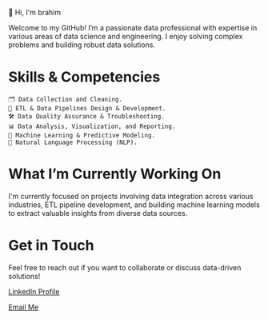 👋 Hi, I'm brahim

Welcome to my GitHub! I’m a passionate data professional with expertise in various areas of data science and engineering. I enjoy solving complex problems and building robust data solutions.

# Skills & Competencies

    🗂️ Data Collection and Cleaning.
    🔄 ETL & Data Pipelines Design & Development.
    🛠️ Data Quality Assurance & Troubleshooting.
    📊 Data Analysis, Visualization, and Reporting.
    🤖 Machine Learning & Predictive Modeling.
    📝 Natural Language Processing (NLP).

# What I’m Currently Working On

I'm currently focused on projects involving data integration across various industries, ETL pipeline development, and building machine learning models to extract valuable insights from diverse data sources.

# Get in Touch

Feel free to reach out if you want to collaborate or discuss data-driven solutions!

[LinkedIn Profile](https://www.linkedin.com/in/brahimakerkouch/)

[Email Me](mailto:ibrahimakerkouch@gmail.com)
